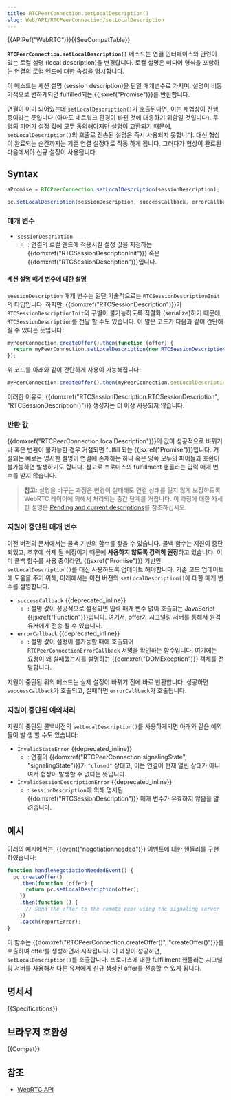 ```yaml
---
title: RTCPeerConnection.setLocalDescription()
slug: Web/API/RTCPeerConnection/setLocalDescription
---
```


{{APIRef("WebRTC")}}{{SeeCompatTable}}

**`RTCPeerConnection.setLocalDescription()`** 메소드는 연결 인터페이스와 관련이 있는 로컬 설명 (local description)을 변경합니다. 로컬 설명은 미디어 형식을 포함하는 연결의 로컬 엔드에 대한 속성을 명시합니다.

이 메소드는 세션 설명 (session description)을 단일 매개변수로 가지며, 설명이 비동기적으로 변하게되면 fulfilled되는 {{jsxref("Promise")}}를 반환합니다.

연결이 이미 되어있는데 `setLocalDescription()`가 호출된다면, 이는 재협상이 진행 중이라는 뜻입니다 (아마도 네트워크 환경이 바뀐 것에 대응하기 위함일 것입니다). 두명의 피어가 설정 값에 모두 동의해야지만 설명이 교환되기 때문에, `setLocalDescription()`의 호출로 전송된 설명은 즉시 사용되지 못합니다. 대신 협상이 완료되는 순간까지는 기존 연결 설정대로 작동 하게 됩니다. 그러다가 협상이 완료된 다음에서야 신규 설정이 사용됩니다.

## Syntax

```js
aPromise = RTCPeerConnection.setLocalDescription(sessionDescription);

pc.setLocalDescription(sessionDescription, successCallback, errorCallback);
```

### 매개 변수

- `sessionDescription`
  - : 연결의 로컬 엔드에 적용시킬 설정 값을 지정하는 {{domxref("RTCSessionDescriptionInit")}} 혹은 {{domxref("RTCSessionDescription")}}입니다.

#### 세션 설명 매개 변수에 대한 설명

`sessionDescription` 매개 변수는 일단 기술적으로는 `RTCSessionDescriptionInit`의 타입입니다. 하지만, {{domxref("RTCSessionDescription")}}가 `RTCSessionDescriptionInit`와 구별이 불가능하도록 직렬화 (serialize)하기 때문에, `RTCSessionDescription`를 전달 할 수도 있습니다. 이 말은 코드가 다음과 같이 간단해질 수 있다는 뜻입니다:

```js
myPeerConnection.createOffer().then(function (offer) {
  return myPeerConnection.setLocalDescription(new RTCSessionDescription(offer));
});
```

위 코드를 아래와 같이 간단하게 사용이 가능해집니다:

```js
myPeerConnection.createOffer().then(myPeerConnection.setLocalDescription);
```

이러한 이유로, {{domxref("RTCSessionDescription.RTCSessionDescription", "RTCSessionDescription()")}} 생성자는 더 이상 사용되지 않습니다.

### 반환 값

{{domxref("RTCPeerConnection.localDescription")}}의 값이 성공적으로 바뀌거나 혹은 변환이 불가능한 경우 거절되면 fulfill 되는 {{jsxref("Promise")}}입니다. 거절되는 예로는 명시한 설명이 연결에 존재하는 하나 혹은 양쪽 모두의 피어들과 호환이 불가능하면 발생하기도 합니다. 참고로 프로미스의 fulfillment 핸들러는 입력 매개 변수를 받지 않습니다.

> **참고:** 설명을 바꾸는 과정은 변경이 실패해도 연결 상태를 잃지 않게 보장하도록 WebRTC 레이어에 의해서 처리되는 중간 단계를 거칩니다. 이 과정에 대한 자세한 설명은 [Pending and current descriptions](/ko/docs/Web/API/WebRTC_API/Connectivity#pending_and_current_descriptions)를 참조하십시오.

### 지원이 중단된 매개 변수

이전 버전의 문서에서는 콜백 기반의 함수를 찾을 수 있습니다. 콜백 함수는 지원이 중단되었고, 추후에 삭제 될 예정이기 때문에 **사용하지 않도록 강력히 권장**하고 있습니다. 이미 콜백 함수를 사용 중이라면, {{jsxref("Promise")}} 기반인 `setLocalDescription()`를 대신 사용하도록 업데이트 해야합니다. 기존 코드 업데이트에 도움을 주기 위해, 아래에서는 이전 버전의 `setLocalDescription()`에 대한 매개 변수를 설명합니다.

- `successCallback` {{deprecated_inline}}
  - : 설명 값이 성공적으로 설정되면 입력 매개 변수 없이 호출되는 JavaScript {{jsxref("Function")}}입니다. 여기서, offer가 시그널링 서버를 통해서 원격 유저에게 전송 될 수 있습니다.
- `errorCallback` {{deprecated_inline}}
  - : 설명 값이 설정이 불가능할 때에 호출되어 `RTCPeerConnectionErrorCallback` 서명을 확인하는 함수입니다. 여기에는 요청이 왜 실패했는지를 설명하는 {{domxref("DOMException")}} 객체를 전달합니다.

지원이 중단된 위의 메소드는 실제 설정이 바뀌기 전에 바로 반환합니다. 성공하면 `successCallback`가 호출되고, 실패하면 `errorCallback`가 호출됩니다.

### 지원이 중단된 예외처리

지원이 중단된 콜백버전의 `setLocalDescription()`를 사용하게되면 아래와 같은 예외들이 발 생 할 수도 있습니다:

- `InvalidStateError` {{deprecated_inline}}
  - : 연결의 {{domxref("RTCPeerConnection.signalingState", "signalingState")}}가 `"closed"` 상태고, 이는 연결이 현재 열린 상태가 아니여서 협상이 발생할 수 없다는 뜻입니다.
- `InvalidSessionDescriptionError` {{deprecated_inline}}
  - : `sessionDescription`에 의해 명시된 {{domxref("RTCSessionDescription")}} 매개 변수가 유효하지 않음을 알려줍니다.

## 예시

아래의 예시에서는, {{event("negotiationneeded")}} 이벤트에 대한 핸들러를 구현하였습니다:

```js
function handleNegotiationNeededEvent() {
  pc.createOffer()
    .then(function (offer) {
      return pc.setLocalDescription(offer);
    })
    .then(function () {
      // Send the offer to the remote peer using the signaling server
    })
    .catch(reportError);
}
```

이 함수는 {{domxref("RTCPeerConnection.createOffer()", "createOffer()")}}를 호출하여 offer를 생성하면서 시작됩니다. 이 과정이 성공하면, `setLocalDescription()`를 호출합니다. 프로미스에 대한 fulfillment 핸들러는 시그널링 서버를 사용해서 다른 유저에게 신규 생성된 offer를 전송할 수 있게 됩니다.

## 명세서

{{Specifications}}

## 브라우저 호환성

{{Compat}}

## 참조

- [WebRTC API](/ko/docs/Web/API/WebRTC_API)
